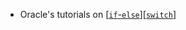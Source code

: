 * Oracle's tutorials on [[`if`-`else`](https://docs.oracle.com/javase/tutorial/java/nutsandbolts/if.html)][[`switch`](https://docs.oracle.com/javase/tutorial/java/nutsandbolts/switch.html)]